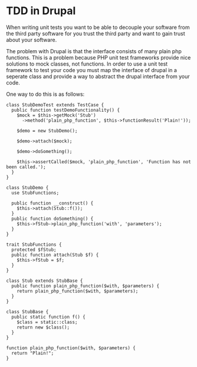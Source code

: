 # TDD in Drupal

When writing unit tests you want to be able to decouple your software from the third party software for you trust the third party and want to gain trust about your software.

The problem with Drupal is that the interface consists of many plain php functions. This is a problem because PHP unit test frameworks provide nice solutions to mock classes, not functions. In order to use a unit test framework to test your code you must map the interface of drupal in a seperate class and provide a way to abstract the drupal interface from your code.

One way to do this is as follows:

    class StubDemoTest extends TestCase {
      public function testDemoFunctionality() {
        $mock = $this->getMock('Stub')
          ->method('plain_php_function', $this->functionResult('Plain!'));

        $demo = new StubDemo();

        $demo->attach($mock);

        $demo->doSomething();

        $this->assertCalled($mock, 'plain_php_function', 'Function has not been called.');
      }
    }

    class StubDemo {
      use StubFunctions;

      public function __construct() {
        $this->attach(Stub::f());
      }
      public function doSomething() {
        $this->fStub->plain_php_function('with', 'parameters');
      }
    }

    trait StubFunctions {
      protected $fStub;
      public function attach(Stub $f) {
        $this->fStub = $f;
      }
    }

    class Stub extends StubBase {
      public function plain_php_function($with, $parameters) {
        return plain_php_function($with, $parameters);
      }
    }

    class StubBase {
      public static function f() {
        $class = static::class;
        return new $class();
      }
    }

    function plain_php_function($with, $parameters) {
      return "Plain!";
    }






